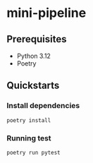 mini-pipeline
===

## Prerequisites

- Python 3.12
- Poetry

## Quickstarts

### Install dependencies

```shell
poetry install
```

### Running test

```shell
poetry run pytest
```
